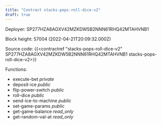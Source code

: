 ```yaml
---
title: "Contract stacks-pops-roll-dice-v2"
draft: true
---
```

Deployer: SP277HZA8AGXV42MZKDW5B2NNN61RHQ42MTAHVNB1


 



Block height: 57004 (2022-04-21T20:09:32.000Z)

Source code: {{<contractref "stacks-pops-roll-dice-v2" SP277HZA8AGXV42MZKDW5B2NNN61RHQ42MTAHVNB1 stacks-pops-roll-dice-v2>}}

Functions:

* execute-bet _private_
* deposit-ice _public_
* flip-power-switch _public_
* roll-dice _public_
* send-ice-to-machine _public_
* set-game-params _public_
* get-game-balance _read_only_
* get-random-val-at _read_only_
